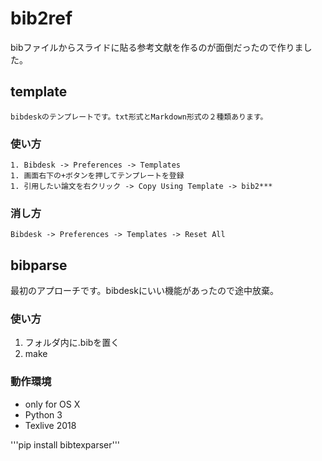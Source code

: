 # bib2ref

bibファイルからスライドに貼る参考文献を作るのが面倒だったので作りました。

## template  
    bibdeskのテンプレートです。txt形式とMarkdown形式の２種類あります。

### 使い方

    1. Bibdesk -> Preferences -> Templates
    1. 画面右下の+ボタンを押してテンプレートを登録
    1. 引用したい論文を右クリック -> Copy Using Template -> bib2***

### 消し方
    Bibdesk -> Preferences -> Templates -> Reset All

## bibparse
最初のアプローチです。bibdeskにいい機能があったので途中放棄。

### 使い方
1. フォルダ内に.bibを置く
2. make

### 動作環境

- only for OS X
- Python 3
- Texlive 2018

'''pip install bibtexparser'''
